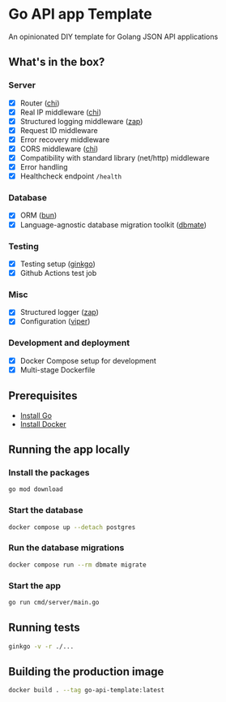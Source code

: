 # Go API app Template

An opinionated DIY template for Golang JSON API applications

## What's in the box?

### Server
- [x] Router ([chi](https://github.com/go-chi/chi))
- [x] Real IP middleware ([chi](https://pkg.go.dev/github.com/go-chi/chi/middleware#RealIP))
- [x] Structured logging middleware ([zap](https://github.com/uber-go/zap))
- [x] Request ID middleware
- [x] Error recovery middleware
- [x] CORS middleware ([chi](https://github.com/go-chi/cors))
- [x] Compatibility with standard library (net/http) middleware
- [x] Error handling
- [x] Healthcheck endpoint `/health`

### Database
- [x] ORM ([bun](https://github.com/uptrace/bun))
- [x] Language-agnostic database migration toolkit ([dbmate](https://github.com/amacneil/dbmate))

### Testing
- [x] Testing setup ([ginkgo](https://github.com/onsi/ginkgo))
- [x] Github Actions test job

### Misc
- [x] Structured logger ([zap](https://github.com/uber-go/zap))
- [x] Configuration ([viper](https://github.com/spf13/viper))

### Development and deployment
- [x] Docker Compose setup for development
- [x] Multi-stage Dockerfile

## Prerequisites

- [Install Go](https://go.dev/doc/install)
- [Install Docker](https://docs.docker.com/get-started/)

## Running the app locally

### Install the packages

```sh
go mod download
```

### Start the database

```sh
docker compose up --detach postgres
```

### Run the database migrations

```sh
docker compose run --rm dbmate migrate
```

### Start the app

```sh
go run cmd/server/main.go
```

## Running tests

```sh
ginkgo -v -r ./...
```

## Building the production image

```sh
docker build . --tag go-api-template:latest
```

